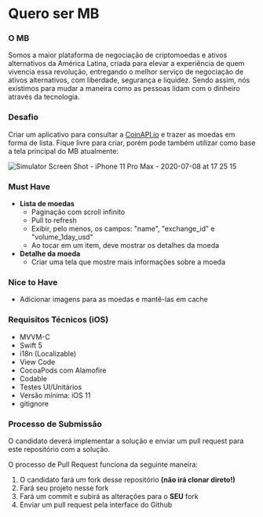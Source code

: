 # Quero ser MB

### **O MB**
Somos a maior plataforma de negociação de criptomoedas e ativos alternativos da América Latina, criada para elevar a experiência de quem vivencia essa revolução, entregando o melhor serviço de negociação de ativos alternativos, com liberdade, segurança e liquidez. Sendo assim, nós existimos para mudar a maneira como as pessoas lidam com o dinheiro através da tecnologia.

### **Desafio**
Criar um aplicativo para consultar a [CoinAPI.io](https://docs.coinapi.io/#list-all-exchanges) e trazer as moedas em forma de lista. Fique livre para criar, porém pode também utilizar como base a tela principal do MB atualmente:

![Simulator Screen Shot - iPhone 11 Pro Max - 2020-07-08 at 17 25 15](https://user-images.githubusercontent.com/63304092/86969702-96ca5200-c144-11ea-80a9-493abc981517.png)

### **Must Have**
-   **Lista de moedas**
	- Paginação com scroll infinito
    - Pull to refresh
    - Exibir, pelo menos, os campos: "name", "exchange_id" e "volume_1day_usd"
    - Ao tocar em um item, deve mostrar os detalhes da moeda
-   **Detalhe da moeda**
    - Criar uma tela que mostre mais informações sobre a moeda

### **Nice to Have**
- Adicionar imagens para as moedas e mantê-las em cache

### **Requisitos Técnicos (iOS)**
- MVVM-C
- Swift 5
- i18n (Localizable)
- View Code
- CocoaPods com Alamofire
- Codable
- Testes UI/Unitários
- Versão mínima: iOS 11
- gitignore

### **Processo de Submissão**
O candidato deverá implementar a solução e enviar um pull request para este repositório com a solução.

O processo de Pull Request funciona da seguinte maneira:
1.  O candidato fará um fork desse repositório **(não irá clonar direto!)**
2.  Fará seu projeto nesse fork
3.  Fará um commit e subirá as alterações para o  **SEU**  fork
4.  Enviar um pull request pela interface do Github

